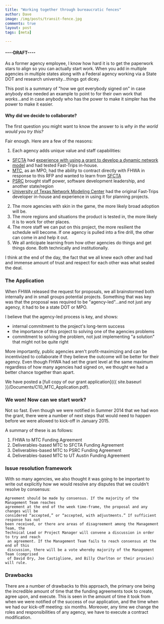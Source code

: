 ```yaml
---
title: "Working together through bureaucratic fences"
author: Dave
image: /img/posts/transit-fence.jpg
comments: true
layout: post
tags: [meta]

---
```


#### ----DRAFT----

As a former agency employee, I know how hard it is to get the paperwork stars to align
so you can actually start work.  When you add in multiple agencies in multiple states along
with a Federal agency working via a State DOT and research university...things got dicey.

This post is a summary of "how we got everybody signed on" in case anybody else needed an
 example to point to for their own work that *works*...and in case anybody who has the power
  to make it simpler has the power to make it easier.

#### Why did we decide to collaborate?

The first question you might want to know the answer to is *why in the world would you try this?*

Fair enough.  Here are a few of the reasons:

1. Each agency adds unique value and staff capabilities:
  * [SFCTA](http://www.sfcta.org/modeling) had [experience with using a grant to develop a dynamic 
  network model](www.github.com/sfcta/dta) and had tested Fast-Trips in-house.
  * [MTC](http://www.mtc.ca.gov), as an MPO, had the ability to contract directly with FHWA in response to this RFP and 
  wanted to learn from [SFCTA](http://www.sfcta.org/modeling)
  * [PSRC](http://www.psrc.org) brought staff power, software development leadership, and another state/region
  * [University of Texas Network Modeling Center](http://ctr.utexas.edu/nmc) had the original Fast-Trips developer
  in-house and experience in using it for planning projects.
2. The more agencies with skin in the game, the more likely broad adoption will be.
3. The more regions and situations the product is tested in, the more likely it is to work for other places. 
4. The more staff we can put on this project, the more resilient the schedule will become.  If one agency
is pulled into a fire drill, the other can come in and help it out.
5. We all anticipate learning from how other agencies do things and get things done.  Both technically and institutionally.

<!--break-->

I think at the end of the day, the fact that we all knew each other and had and immense amount
of trust and respect for each other was what sealed the deal.  

### The Application

When FHWA released the request for proposals, we all brainstormed both internally and
in small groups potential projects.  Something that was key was that the proposal was required 
to be "agency-led"...and not just any agency, it had to be a state DOT or MPO.

I believe that the agency-led process is key, and shows:

* internal commitment to the project's long-term success
* the importance of this project to solving one of the agencies problems
* commitment to solving the problem, not just implementing "a solution" that might not be quite right

More importantly, public agencies aren't profit-maximizing and can be incentivized to collaborate
if they believe the outcome will be better for their agency.  Even though FHWA had set the 
grant level at the same maximum regardless of how many agencies had signed on, we thought we
had a better chance together than apart.

We have posted a [full copy of our grant application]({{ site.baseurl }}/Documents/C10_MTC_Application.pdf).

### We won!  Now can we start work?

Not so fast.  Even though we were notified in Summer 2014 that we had won the grant, there 
were a number of next steps that would need to happen before we were allowed to kick-off in 
January 2015.

A summary of these is as follows:

1. FHWA to MTC Funding Agreement
2. Deliverables-based MTC to SFCTA Funding Agreement
3. Deliverables-based MTC to PSRC Funding Agreement
4. Deliverables-based MTC to UT Austin Funding Agreement

### Issue resolution framework

With so many agencies, we also thought it was going to be important to write out explicitly
how we would resolve any disputes that we couldn't resolve by consensus:

	Agreement should be made by consensus. If the majority of the Management Team reaches 
	agreement at the end of the week time-frame, the proposal and any changes will be 
	considered “accepted,” or “accepted, with adjustments.” If sufficient response has not 
	been received, or there are areas of disagreement among the Management Team, the 
	Technical Lead or Project Manager will convene a discussion in order to try and reach
	 an agreement. If the Management Team fails to reach consensus at the end of this 
	 discussion, there will be a vote whereby majority of the Management Team (comprised 
	 of David Ory, Joe Castiglione, and Billy Charlton or their proxies) will rule.

### Drawbacks

There are a number of drawbacks to this approach, the primary one being the incredible
amount of time that the funding agreements took to create, agree upon, and execute.  This
is seen in the amount of time it took from when we were notified of the success of our application,
and the time when we had our kick-off meeting:  six months.  Moreover, any time we change
the roles and responsibilities of any agency, we have to execute a contract modification.

